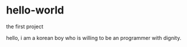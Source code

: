 hello-world
===========

the first project

hello, i am a korean boy who is willing to be an programmer with dignity.
